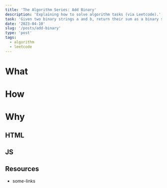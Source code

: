 ```yaml
---
title: 'The Algorithm Series: Add Binary'
description: 'Explaining how to solve algorithm tasks (via Leetcode).'
task: 'Given two binary strings a and b, return their sum as a binary string.'
date: '2023-04-10'
slug: '/posts/add-binary'
type: 'post'
tags:
  - algorithm
  - leetcode
---
```


# What

# How

# Why

## HTML

## JS

## Resources

- some-links
